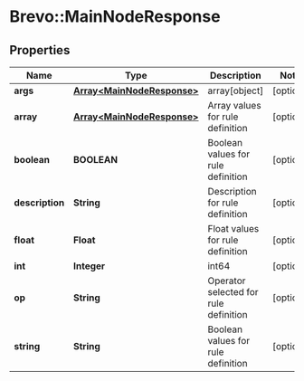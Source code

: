 # Brevo::MainNodeResponse

## Properties
Name | Type | Description | Notes
------------ | ------------- | ------------- | -------------
**args** | [**Array&lt;MainNodeResponse&gt;**](MainNodeResponse.md) | array[object] | [optional] 
**array** | [**Array&lt;MainNodeResponse&gt;**](MainNodeResponse.md) | Array values for rule definition | [optional] 
**boolean** | **BOOLEAN** | Boolean values for rule definition | [optional] 
**description** | **String** | Description for rule definition | [optional] 
**float** | **Float** | Float values for rule definition | [optional] 
**int** | **Integer** | int64 | [optional] 
**op** | **String** | Operator selected for rule definition | [optional] 
**string** | **String** | Boolean values for rule definition | [optional] 


